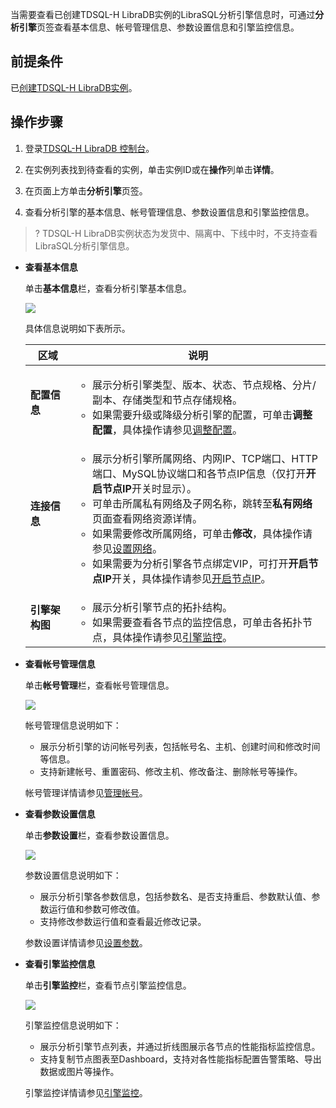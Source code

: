 当需要查看已创建TDSQL-H LibraDB实例的LibraSQL分析引擎信息时，可通过**分析引擎**页签查看基本信息、帐号管理信息、参数设置信息和引擎监控信息。

## 前提条件

已[创建TDSQL-H LibraDB实例](https://cloud.tencent.com/document/product/1488/63546)。

## 操作步骤

1. 登录[TDSQL-H LibraDB 控制台](https://console.cloud.tencent.com/libradb/instance)。

2. 在实例列表找到待查看的实例，单击实例ID或在**操作**列单击**详情**。

3. 在页面上方单击**分析引擎**页签。

4. 查看分析引擎的基本信息、帐号管理信息、参数设置信息和引擎监控信息。

>?
>TDSQL-H LibraDB实例状态为发货中、隔离中、下线中时，不支持查看LibraSQL分析引擎信息。

   - **查看基本信息**

     单击**基本信息**栏，查看分析引擎基本信息。

     ![](https://qcloudimg.tencent-cloud.cn/raw/832a14de6e66194f433800cdf65f96a8.png)

     具体信息说明如下表所示。

     <table>
     <tr><th width=15%>区域</th><th width=85%>说明</th></tr>
     <tbody>
     <tr>
     <td><b>配置信息</b></td>
     <td><ul><li>展示分析引擎类型、版本、状态、节点规格、分片/副本、存储类型和节点存储规格。<li>如果需要升级或降级分析引擎的配置，可单击<b>调整配置</b>，具体操作请参见<a href="" target="_blank">调整配置</a>。</td></tr>
     <tr>
     <td><b>连接信息</b></td>
     <td><ul><li>展示分析引擎所属网络、内网IP、TCP端口、HTTP端口、MySQL协议端口和各节点IP信息（仅打开<b>开启节点IP</b>开关时显示）。<li>可单击所属私有网络及子网名称，跳转至<b>私有网络</b>页面查看网络资源详情。<li>如果需要修改所属网络，可单击<b>修改</b>，具体操作请参见<a href="https://cloud.tencent.com/document/product/1488/63607" target="_blank">设置网络</a>。<li>如果需要为分析引擎各节点绑定VIP，可打开<b>开启节点IP</b>开关，具体操作请参见<a href="" target="_blank">开启节点IP</a>。</td>
     <tr>   
     <td><b>引擎架构图</b></td>
     <td><ul><li>展示分析引擎节点的拓扑结构。<li>如果需要查看各节点的监控信息，可单击各拓扑节点，具体操作请参见<a href="https://cloud.tencent.com/document/product/1488/63596" target="_blank">引擎监控</a>。</td>
     </tbody></table>

   - **查看帐号管理信息**

     单击**帐号管理**栏，查看帐号管理信息。

     ![](https://qcloudimg.tencent-cloud.cn/raw/f6b1118bf09913c9302e061ec649c1f4.png)

     帐号管理信息说明如下：

     - 展示分析引擎的访问帐号列表，包括帐号名、主机、创建时间和修改时间等信息。
     - 支持新建帐号、重置密码、修改主机、修改备注、删除帐号等操作。

     帐号管理详情请参见[管理帐号](https://cloud.tencent.com/document/product/1488/63649)。

   - **查看参数设置信息**

     单击**参数设置**栏，查看参数设置信息。

     ![](https://qcloudimg.tencent-cloud.cn/raw/3fd10506bec76ba65d460a129d08e4e7.png)

     参数设置信息说明如下：

     - 展示分析引擎各参数信息，包括参数名、是否支持重启、参数默认值、参数运行值和参数可修改值。
     - 支持修改参数运行值和查看最近修改记录。

     参数设置详情请参见[设置参数](https://cloud.tencent.com/document/product/1488/63595)。

   - **查看引擎监控信息**

     单击**引擎监控**栏，查看节点引擎监控信息。

     ![](https://qcloudimg.tencent-cloud.cn/raw/8f25ba9653134f6749eaef549a9199da.png)

     引擎监控信息说明如下：

     - 展示分析引擎节点列表，并通过折线图展示各节点的性能指标监控信息。
     - 支持复制节点图表至Dashboard，支持对各性能指标配置告警策略、导出数据或图片等操作。
     
     引擎监控详情请参见[引擎监控](https://cloud.tencent.com/document/product/1488/63596)。